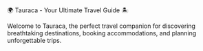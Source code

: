 🌍 Tauraca - Your Ultimate Travel Guide 🏝️ 

Welcome to Tauraca, the perfect travel companion for discovering breathtaking destinations, booking accommodations, and planning unforgettable trips. 